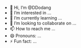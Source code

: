 - 👋 Hi, I’m @DDodang
- 👀 I’m interested in ...
- 🌱 I’m currently learning ...
- 💞️ I’m looking to collaborate on ...
- 📫 How to reach me ...
- 😄 Pronouns: ...
- ⚡ Fun fact: ...

<!---
DDodang/DDodang is a ✨ special ✨ repository because its `README.md` (this file) appears on your GitHub profile.
You can click the Preview link to take a look at your changes.
--->
